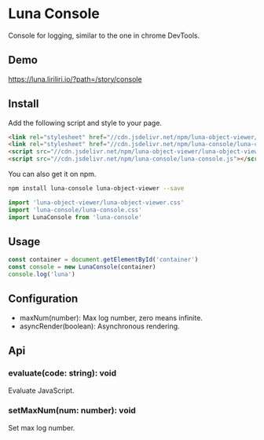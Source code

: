 # Luna Console

Console for logging, similar to the one in chrome DevTools.

## Demo

https://luna.liriliri.io/?path=/story/console

## Install

Add the following script and style to your page.

```html
<link rel="stylesheet" href="//cdn.jsdelivr.net/npm/luna-object-viewer/luna-object-viewer.css" />
<link rel="stylesheet" href="//cdn.jsdelivr.net/npm/luna-console/luna-console.css" />
<script src="//cdn.jsdelivr.net/npm/luna-object-viewer/luna-object-viewer.js"></script>
<script src="//cdn.jsdelivr.net/npm/luna-console/luna-console.js"></script>
```

You can also get it on npm.

```bash
npm install luna-console luna-object-viewer --save
```

```javascript
import 'luna-object-viewer/luna-object-viewer.css'
import 'luna-console/luna-console.css'
import LunaConsole from 'luna-console'
```

## Usage

```javascript
const container = document.getElementById('container')
const console = new LunaConsole(container)
console.log('luna')
```

## Configuration

* maxNum(number): Max log number, zero means infinite.
* asyncRender(boolean): Asynchronous rendering.

## Api

### evaluate(code: string): void

Evaluate JavaScript.

### setMaxNum(num: number): void

Set max log number.